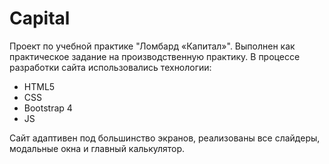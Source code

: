 # Capital

Проект по учебной практике "Ломбард «Капитал»".
Выполнен как практическое задание на производственную практику.
В процессе разработки сайта использовались технологии: 
 * HTML5
 * CSS
 * Bootstrap 4
 * JS
 
Сайт адаптивен под большинство экранов, реализованы все слайдеры, модальные окна и главный калькулятор.

